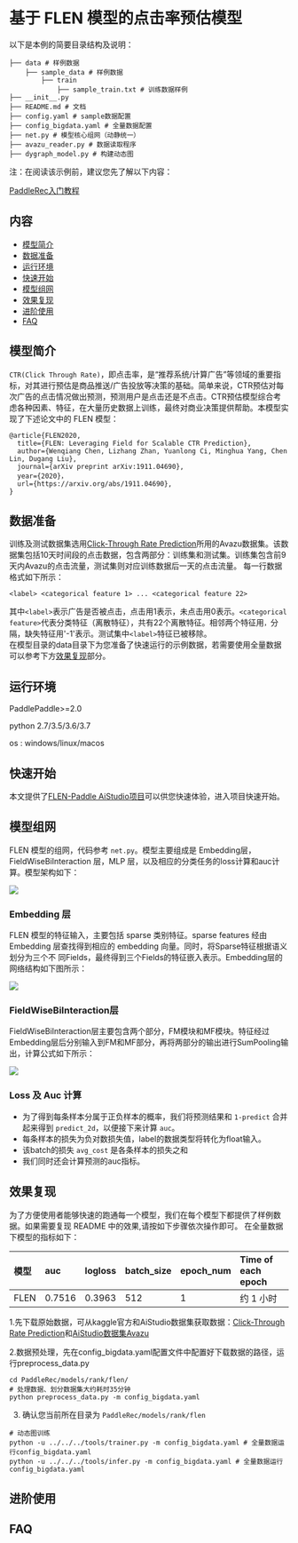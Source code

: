 # 基于 FLEN 模型的点击率预估模型

以下是本例的简要目录结构及说明： 

```
├── data # 样例数据
    ├── sample_data # 样例数据
        ├── train
            ├── sample_train.txt # 训练数据样例
├── __init__.py
├── README.md # 文档
├── config.yaml # sample数据配置
├── config_bigdata.yaml # 全量数据配置
├── net.py # 模型核心组网（动静统一）
├── avazu_reader.py # 数据读取程序
├── dygraph_model.py # 构建动态图
```

注：在阅读该示例前，建议您先了解以下内容：

[PaddleRec入门教程](https://github.com/PaddlePaddle/PaddleRec/blob/master/README.md)

## 内容

- [模型简介](#模型简介)
- [数据准备](#数据准备)
- [运行环境](#运行环境)
- [快速开始](#快速开始)
- [模型组网](#模型组网)
- [效果复现](#效果复现)
- [进阶使用](#进阶使用)
- [FAQ](#FAQ)

## 模型简介
`CTR(Click Through Rate)`，即点击率，是“推荐系统/计算广告”等领域的重要指标，对其进行预估是商品推送/广告投放等决策的基础。简单来说，CTR预估对每次广告的点击情况做出预测，预测用户是点击还是不点击。CTR预估模型综合考虑各种因素、特征，在大量历史数据上训练，最终对商业决策提供帮助。本模型实现了下述论文中的 FLEN 模型：

```text
@article{FLEN2020,
  title={FLEN: Leveraging Field for Scalable CTR Prediction},
  author={Wenqiang Chen, Lizhang Zhan, Yuanlong Ci, Minghua Yang, Chen Lin, Dugang Liu},
  journal={arXiv preprint arXiv:1911.04690},
  year={2020}，
  url={https://arxiv.org/abs/1911.04690},
}
```

## 数据准备

训练及测试数据集选用[Click-Through Rate Prediction](https://www.kaggle.com/c/avazu-ctr-prediction)所用的Avazu数据集。该数据集包括10天时间段的点击数据，包含两部分：训练集和测试集。训练集包含前9天内Avazu的点击流量，测试集则对应训练数据后一天的点击流量。
每一行数据格式如下所示：
```
<label> <categorical feature 1> ... <categorical feature 22>
```
其中```<label>```表示广告是否被点击，点击用1表示，未点击用0表示。```<categorical feature>```代表分类特征（离散特征），共有22个离散特征。相邻两个特征用```，```分隔，缺失特征用'-1'表示。测试集中```<label>```特征已被移除。  
在模型目录的data目录下为您准备了快速运行的示例数据，若需要使用全量数据可以参考下方[效果复现](#效果复现)部分。

## 运行环境
PaddlePaddle>=2.0

python 2.7/3.5/3.6/3.7

os : windows/linux/macos 

## 快速开始


本文提供了[FLEN-Paddle AiStudio项目](https://aistudio.baidu.com/aistudio/projectdetail/3247609)可以供您快速体验，进入项目快速开始。


## 模型组网

FLEN 模型的组网，代码参考 `net.py`。模型主要组成是 Embedding层，FieldWiseBiInteraction 层，MLP 层，以及相应的分类任务的loss计算和auc计算。模型架构如下：

<img align="center" src="https://wx2.sinaimg.cn/mw2000/0073e4AWly1gxnk6tahgpj30dl0f2ae8.jpg">

### **Embedding 层**

FLEN 模型的特征输入，主要包括 sparse 类别特征。sparse features 经由 Embedding 层查找得到相应的 embedding 向量。同时，将Sparse特征根据语义划分为三个不
同Fields，最终得到三个Fields的特征嵌入表示。Embedding层的网络结构如下图所示：

<img align="center" src="https://wx1.sinaimg.cn/mw2000/0073e4AWly1gxnk9e1pgoj30dv05d762.jpg">


### **FieldWiseBiInteraction层**
FieldWiseBiInteraction层主要包含两个部分，FM模块和MF模块。特征经过Embedding层后分别输入到FM和MF部分，再将两部分的输出进行SumPooling输出，计算公式如下所示：

<img align="center" src="https://wx4.sinaimg.cn/mw2000/0073e4AWly1gxnke0ksdhj30dr08oq56.jpg">



### **Loss 及 Auc 计算**
- 为了得到每条样本分属于正负样本的概率，我们将预测结果和 `1-predict` 合并起来得到 `predict_2d`，以便接下来计算 `auc`。  
- 每条样本的损失为负对数损失值，label的数据类型将转化为float输入。  
- 该batch的损失 `avg_cost` 是各条样本的损失之和
- 我们同时还会计算预测的auc指标。

## 效果复现
为了方便使用者能够快速的跑通每一个模型，我们在每个模型下都提供了样例数据。如果需要复现 README 中的效果,请按如下步骤依次操作即可。
在全量数据下模型的指标如下：  

| 模型 | auc | logloss | batch_size | epoch_num| Time of each epoch |
| :------| :------ | :------ | :------| :------ | :------ | 
| FLEN | 0.7516 | 0.3963 |512 | 1 | 约 1 小时 |

1.先下载原始数据，可从kaggle官方和AiStudio数据集获取数据：[Click-Through Rate Prediction](https://www.kaggle.com/c/avazu-ctr-prediction)和[AiStudio数据集Avazu](https://aistudio.baidu.com/aistudio/datasetdetail/17073/0)

2.数据预处理，先在config_bigdata.yaml配置文件中配置好下载数据的路径，运行preprocess_data.py
```
cd PaddleRec/models/rank/flen/
# 处理数据、划分数据集大约耗时35分钟
python preprocess_data.py -m config_bigdata.yaml
```
3. 确认您当前所在目录为 `PaddleRec/models/rank/flen`

```
# 动态图训练
python -u ../../../tools/trainer.py -m config_bigdata.yaml # 全量数据运行config_bigdata.yaml 
python -u ../../../tools/infer.py -m config_bigdata.yaml # 全量数据运行config_bigdata.yaml 
```

## 进阶使用
  
## FAQ
